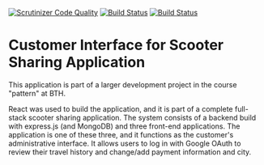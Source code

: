[![Scrutinizer Code Quality](https://scrutinizer-ci.com/g/richardstg/bike-customer-client/badges/quality-score.png?b=main)](https://scrutinizer-ci.com/g/richardstg/bike-customer-client/?branch=main)
[![Build Status](https://scrutinizer-ci.com/g/richardstg/bike-customer-client/badges/build.png?b=main)](https://scrutinizer-ci.com/g/richardstg/bike-customer-client/build-status/main)
[![Build Status](https://app.travis-ci.com/richardstg/bike-customer-client.svg?branch=main)](https://app.travis-ci.com/richardstg/bike-customer-client)

# Customer Interface for Scooter Sharing Application

This application is part of a larger development project in the course "pattern" at BTH.

React was used to build the application, and it is part of a complete full-stack scooter sharing application. The system consists of a backend build with express.js (and MongoDB) and three front-end applications. The application is one of these three, and it functions as the customer's administrative interface. It allows users to log in with Google OAuth to review their travel history and change/add payment information and city.
